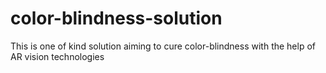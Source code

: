 # color-blindness-solution
This is one of kind solution aiming to cure color-blindness with the help of AR vision technologies

